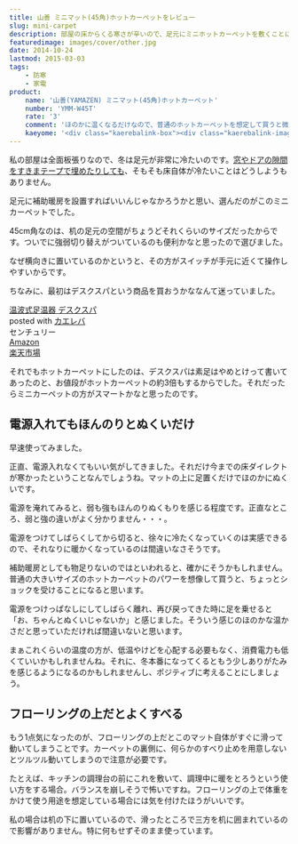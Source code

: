```yaml
---
title: 山善 ミニマット(45角)ホットカーペットをレビュー
slug: mini-carpet
description: 部屋の床からくる寒さが辛いので、足元にミニホットカーペットを敷くことにしました。普通のホットカーペットと比べると、ほのかに温もりを感じる程度のあたたかさです。お風呂あがりにちょっとパソコンをいじりたいときに、買ってよかったと実感出来ました。
featuredimage: images/cover/other.jpg
date: 2014-10-24
lastmod: 2015-03-03
tags: 
    - 防寒
    - 家電
product:
    name: '山善(YAMAZEN) ミニマット(45角)ホットカーペット'
    number: 'YMM-W45T'
    rate: '3'
    comment: 'ほのかに温くなるだけなので、普通のホットカーペットを想定して買うと微妙な気持ちになります'
    kaeyome: '<div class="kaerebalink-box"><div class="kaerebalink-image"><a href="https://www.amazon.co.jp/exec/obidos/ASIN/B00NW4IWTC/illusionspace-22/ref=nosim/" rel="nofollow" target="_blank"><img src="https://ecx.images-amazon.com/images/I/51u2CGkfNML._SL160_.jpg" style="border: none;" /></a></div><div class="kaerebalink-info"><div class="kaerebalink-name"><a href="https://www.amazon.co.jp/exec/obidos/ASIN/B00NW4IWTC/illusionspace-22/ref=nosim/" rel="nofollow" target="_blank">山善(YAMAZEN) ミニマット(45角)ホットカーペット 強弱切替機能付 YMM-W45T</a><div class="kaerebalink-powered-date">posted with <a href="https://kaereba.com" rel="nofollow" target="_blank">カエレバ</a></div></div><div class="kaerebalink-detail"> 山善(YAMAZEN)     </div><div class="kaerebalink-link1"><div class="shoplinkamazon"><a href="https://www.amazon.co.jp/gp/search?keywords=%8ER%91P%81%40%83~%83j%83%7D%83b%83g%81%40%83z%83b%83g%83J%81%5B%83y%83b%83g%81%40YMM-W45T&__mk_ja_JP=%83J%83%5E%83J%83i&tag=illusionspace-22" rel="nofollow" target="_blank" title="アマゾン" >Amazon</a></div><div class="shoplinkrakuten"><a href="https://hb.afl.rakuten.co.jp/hgc/0e95387f.f2aef20d.0e953880.25e412bd/?pc=http%3A%2F%2Fsearch.rakuten.co.jp%2Fsearch%2Fmall%2F%25E5%25B1%25B1%25E5%2596%2584%25E3%2580%2580%25E3%2583%259F%25E3%2583%258B%25E3%2583%259E%25E3%2583%2583%25E3%2583%2588%25E3%2580%2580%25E3%2583%259B%25E3%2583%2583%25E3%2583%2588%25E3%2582%25AB%25E3%2583%25BC%25E3%2583%259A%25E3%2583%2583%25E3%2583%2588%25E3%2580%2580YMM-W45T%2F-%2Ff.1-p.1-s.1-sf.0-st.A-v.2%3Fx%3D0%26scid%3Daf_ich_link_urltxt%26m%3Dhttp%3A%2F%2Fm.rakuten.co.jp%2F" rel="nofollow" target="_blank" title="楽天市場" >楽天市場</a></div></div></div><div class="booklink-footer" style="clear: left"></div></div>'
---
```


私の部屋は全面板張りなので、冬は足元が非常に冷たいのです。<a href="https://wantit.gcreate.jp/sukimakaze-taisaku/" title="気休めの対策でも3つ重ねれば窓からの冷気を和らげてくれるものである">窓やドアの隙間をすきまテープで埋めたりしても</a>、そもそも床自体が冷たいことはどうしようもありません。

足元に補助暖房を設置すればいいんじゃなかろうかと思い、選んだのがこのミニカーペットでした。

45cm角なのは、机の足元の空間がちょうどそれくらいのサイズだったからです。ついでに強弱切り替えがついているのも便利かなと思ったので選びました。

なぜ横向きに置いているのかというと、その方がスイッチが手元に近くて操作しやすいからです。

ちなみに、最初はデスクスパという商品を買おうかななんて迷っていました。

<div class="kaerebalink-box">
<div class="kaerebalink-image"><a href="https://www.amazon.co.jp/exec/obidos/ASIN/B0069IOKLC/illusionspace-22/ref=nosim/" rel="nofollow" target="_blank"><img alt=""  src="https://ecx.images-amazon.com/images/I/41C7JHDYetL._SL160_.jpg" style="border: none;" /></a></div>
<div class="kaerebalink-info">
<div class="kaerebalink-name"><a href="https://www.amazon.co.jp/exec/obidos/ASIN/B0069IOKLC/illusionspace-22/ref=nosim/" rel="nofollow" target="_blank">温波式足温器 デスクスパ</a>
<div class="kaerebalink-powered-date">posted with <a href="https://kaereba.com" rel="nofollow" target="_blank">カエレバ</a></div>
</div>
<div class="kaerebalink-detail"> センチュリー     </div>
<div class="kaerebalink-link1">
<div class="shoplinkamazon"><a href="https://www.amazon.co.jp/gp/search?keywords=%89%B7%94g%8E%AE%91%AB%89%B7%8A%ED%20%83f%83X%83N%83X%83p&#038;__mk_ja_JP=%83J%83%5E%83J%83i&#038;tag=illusionspace-22" rel="nofollow" target="_blank" title="アマゾン" >Amazon</a></div>
<div class="shoplinkrakuten"><a href="https://hb.afl.rakuten.co.jp/hgc/0e95387f.f2aef20d.0e953880.25e412bd/?pc=http%3A%2F%2Fsearch.rakuten.co.jp%2Fsearch%2Fmall%2F%25E6%25B8%25A9%25E6%25B3%25A2%25E5%25BC%258F%25E8%25B6%25B3%25E6%25B8%25A9%25E5%2599%25A8%2520%25E3%2583%2587%25E3%2582%25B9%25E3%2582%25AF%25E3%2582%25B9%25E3%2583%2591%2F-%2Ff.1-p.1-s.1-sf.0-st.A-v.2%3Fx%3D0%26scid%3Daf_ich_link_urltxt%26m%3Dhttp%3A%2F%2Fm.rakuten.co.jp%2F" rel="nofollow" target="_blank" title="楽天市場" >楽天市場</a></div>
</div>
</div>
<div class="booklink-footer" style="clear: left"></div>
</div>

それでもホットカーペットにしたのは、デスクスパは素足はやめとけって書いてあったのと、お値段がホットカーペットの約3倍もするからでした。それだったらミニカーペットの方がスマートかなと思ったのです。

## 電源入れてもほんのりとぬくいだけ

早速使ってみました。

正直、電源入れなくてもいい気がしてきました。それだけ今までの床ダイレクトが寒かったということなんでしょうね。マットの上に足置くだけでほのかにぬくいです。

電源を淹れてみると、弱も強もほんのりぬくもりを感じる程度です。正直なところ、弱と強の違いがよく分かりません・・・。

電源をつけてしばらくしてから切ると、徐々に冷たくなっていくのは実感できるので、それなりに暖かくなっているのは間違いなさそうです。

補助暖房としても物足りないのではといわれると、確かにそうかもしれません。普通の大きいサイズのホットカーペットのパワーを想像して買うと、ちょっとショックを受けることになると思います。

電源をつけっぱなしにしてしばらく離れ、再び戻ってきた時に足を乗せると「お、ちゃんとぬくいじゃないか」と感じました。そういう感じのほのかな温かさだと思っていただければ間違いないと思います。

まぁこれくらいの温度の方が、低温やけどを心配する必要もなく、消費電力も低くていいかもしれませんね。それに、冬本番になってくるともう少しありがたみを感じるようになるのかもしれませんし、ポジティブに考えることにしましょう。


## フローリングの上だとよくすべる


もう1点気になったのが、フローリングの上だとこのマット自体がすぐに滑って動いてしまうことです。カーペットの裏側に、何らかのすべり止めを用意しないとツルツル動いてしまうので注意が必要です。

たとえば、キッチンの調理台の前にこれを敷いて、調理中に暖をとろうという使い方をする場合。バランスを崩しそうで怖いですね。フローリングの上で体重をかけて使う用途を想定している場合には気を付けたほうがいいです。

私の場合は机の下に置いているので、滑ったところで三方を机に囲まれているので影響がありません。特に何もせずそのまま使っています。
  